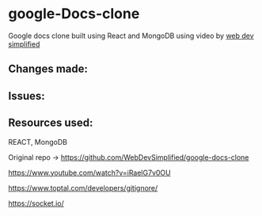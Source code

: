 # google-Docs-clone
Google docs clone built using React and MongoDB using video by <a href="https://www.youtube.com/watch?v=iRaelG7v0OU">web dev simplified</a>


## Changes made:


## Issues:


## Resources used:
REACT, MongoDB

Original repo -> https://github.com/WebDevSimplified/google-docs-clone

https://www.youtube.com/watch?v=iRaelG7v0OU

https://www.toptal.com/developers/gitignore/

https://socket.io/